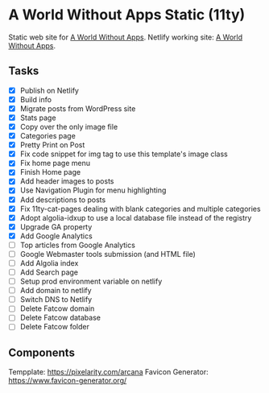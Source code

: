 # A World Without Apps Static (11ty)

Static web site for [A World Without Apps](https://aworldwithoutappc.com).
Netlify working site: [A World Without Apps](https://world-without-apps.netlify.app).

## Tasks

* [x] Publish on Netlify
* [x] Build info
* [x] Migrate posts from WordPress site
* [x] Stats page
* [x] Copy over the only image file
* [x] Categories page 
* [x] Pretty Print on Post
* [x] Fix code snippet for img tag to use this template's image class
* [x] Fix home page menu
* [x] Finish Home page
* [x] Add header images to posts
* [x] Use Navigation Plugin for menu highlighting
* [x] Add descriptions to posts
* [x] Fix 11ty-cat-pages dealing with blank categories and multiple categories
* [x] Adopt algolia-idxup to use a local database file instead of the registry
* [x] Upgrade GA property
* [x] Add Google Analytics
* [ ] Top articles from Google Analytics
* [ ] Google Webmaster tools submission (and HTML file)
* [ ] Add Algolia index
* [ ] Add Search page
* [ ] Setup prod environment variable on netlify
* [ ] Add domain to netlify
* [ ] Switch DNS to Netlify
* [ ] Delete Fatcow domain
* [ ] Delete Fatcow database
* [ ] Delete Fatcow folder

## Components

Tempplate: https://pixelarity.com/arcana
Favicon Generator: https://www.favicon-generator.org/

